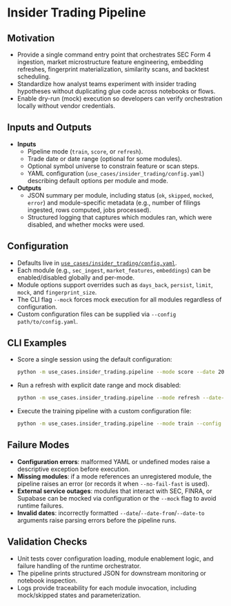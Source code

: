 # Insider Trading Pipeline

## Motivation
- Provide a single command entry point that orchestrates SEC Form 4 ingestion, market microstructure feature engineering, embedding refreshes, fingerprint materialization, similarity scans, and backtest scheduling.
- Standardize how analyst teams experiment with insider trading hypotheses without duplicating glue code across notebooks or flows.
- Enable dry-run (mock) execution so developers can verify orchestration locally without vendor credentials.

## Inputs and Outputs
- **Inputs**
  - Pipeline mode (`train`, `score`, or `refresh`).
  - Trade date or date range (optional for some modules).
  - Optional symbol universe to constrain feature or scan steps.
  - YAML configuration (`use_cases/insider_trading/config.yaml`) describing default options per module and mode.
- **Outputs**
  - JSON summary per module, including status (`ok`, `skipped`, `mocked`, `error`) and module-specific metadata (e.g., number of filings ingested, rows computed, jobs processed).
  - Structured logging that captures which modules ran, which were disabled, and whether mocks were used.

## Configuration
- Defaults live in [`use_cases/insider_trading/config.yaml`](../../use_cases/insider_trading/config.yaml).
- Each module (e.g., `sec_ingest`, `market_features`, `embeddings`) can be enabled/disabled globally and per-mode.
- Module options support overrides such as `days_back`, `persist`, `limit`, `mock`, and `fingerprint_size`.
- The CLI flag `--mock` forces mock execution for all modules regardless of configuration.
- Custom configuration files can be supplied via `--config path/to/config.yaml`.

## CLI Examples
- Score a single session using the default configuration:
  ```bash
  python -m use_cases.insider_trading.pipeline --mode score --date 2025-01-15
  ```
- Run a refresh with explicit date range and mock disabled:
  ```bash
  python -m use_cases.insider_trading.pipeline --mode refresh --date-from 2025-01-01 --date-to 2025-01-07 --no-fail-fast
  ```
- Execute the training pipeline with a custom configuration file:
  ```bash
  python -m use_cases.insider_trading.pipeline --mode train --config my_overrides.yaml
  ```

## Failure Modes
- **Configuration errors**: malformed YAML or undefined modes raise a descriptive exception before execution.
- **Missing modules**: if a mode references an unregistered module, the pipeline raises an error (or records it when `--no-fail-fast` is used).
- **External service outages**: modules that interact with SEC, FINRA, or Supabase can be mocked via configuration or the `--mock` flag to avoid runtime failures.
- **Invalid dates**: incorrectly formatted `--date`/`--date-from`/`--date-to` arguments raise parsing errors before the pipeline runs.

## Validation Checks
- Unit tests cover configuration loading, module enablement logic, and failure handling of the runtime orchestrator.
- The pipeline prints structured JSON for downstream monitoring or notebook inspection.
- Logs provide traceability for each module invocation, including mock/skipped states and parameterization.
